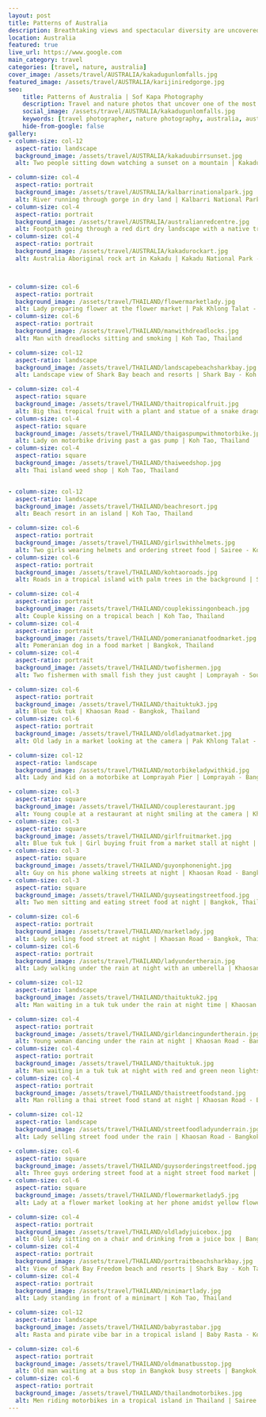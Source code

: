 ```yaml
---
layout: post
title: Patterns of Australia
description: Breathtaking views and spectacular diversity are uncovered with every step on this red dirt country
location: Australia
featured: true
live_url: https://www.google.com
main_category: travel
categories: [travel, nature, australia]
cover_image: /assets/travel/AUSTRALIA/kakadugunlomfalls.jpg
featured_image: /assets/travel/AUSTRALIA/karijiniredgorge.jpg
seo:
    title: Patterns of Australia | Sof Kapa Photography
    description: Travel and nature photos that uncover one of the most diverse and vast countries in the world, Australia
    social_image: /assets/travel/AUSTRALIA/kakadugunlomfalls.jpg
    keywords: [travel photographer, nature photography, australia, australian nature]
    hide-from-google: false
gallery:
- column-size: col-12
  aspect-ratio: landscape
  background_image: /assets/travel/AUSTRALIA/kakaduubirrsunset.jpg
  alt: Two people sitting down watching a sunset on a mountain | Kakadu National Park - Northern Territory, Australia

- column-size: col-4
  aspect-ratio: portrait
  background_image: /assets/travel/AUSTRALIA/kalbarrinationalpark.jpg
  alt: River running through gorge in dry land | Kalbarri National Park - Western Australia, Australia
- column-size: col-4
  aspect-ratio: portrait
  background_image: /assets/travel/AUSTRALIA/australianredcentre.jpg
  alt: Footpath going through a red dirt dry landscape with a native tree and grass | Red Centre, Australia
- column-size: col-4
  aspect-ratio: portrait
  background_image: /assets/travel/AUSTRALIA/kakadurockart.jpg
  alt: Australia Aboriginal rock art in Kakadu | Kakadu National Park - Northern Territory, Australia



- column-size: col-6
  aspect-ratio: portrait
  background_image: /assets/travel/THAILAND/flowermarketlady.jpg
  alt: Lady preparing flower at the flower market | Pak Khlong Talat - Bangkok, Thailand
- column-size: col-6
  aspect-ratio: portrait
  background_image: /assets/travel/THAILAND/manwithdreadlocks.jpg
  alt: Man with dreadlocks sitting and smoking | Koh Tao, Thailand

- column-size: col-12
  aspect-ratio: landscape
  background_image: /assets/travel/THAILAND/landscapebeachsharkbay.jpg
  alt: Landscape view of Shark Bay beach and resorts | Shark Bay - Koh Tao, Thailand

- column-size: col-4
  aspect-ratio: square
  background_image: /assets/travel/THAILAND/thaitropicalfruit.jpg
  alt: Big thai tropical fruit with a plant and statue of a snake dragon | Koh Tao, Thailand
- column-size: col-4
  aspect-ratio: square
  background_image: /assets/travel/THAILAND/thaigaspumpwithmotorbike.jpg
  alt: Lady on motorbike driving past a gas pump | Koh Tao, Thailand
- column-size: col-4
  aspect-ratio: square
  background_image: /assets/travel/THAILAND/thaiweedshop.jpg
  alt: Thai island weed shop | Koh Tao, Thailand


- column-size: col-12
  aspect-ratio: landscape
  background_image: /assets/travel/THAILAND/beachresort.jpg
  alt: Beach resort in an island | Koh Tao, Thailand

- column-size: col-6
  aspect-ratio: portrait
  background_image: /assets/travel/THAILAND/girlswithhelmets.jpg
  alt: Two girls wearing helmets and ordering street food | Sairee - Koh Tao, Thailand
- column-size: col-6
  aspect-ratio: portrait
  background_image: /assets/travel/THAILAND/kohtaoroads.jpg
  alt: Roads in a tropical island with palm trees in the background | Sairee - Koh Tao, Thailand

- column-size: col-4
  aspect-ratio: portrait
  background_image: /assets/travel/THAILAND/couplekissingonbeach.jpg
  alt: Couple kissing on a tropical beach | Koh Tao, Thailand
- column-size: col-4
  aspect-ratio: portrait
  background_image: /assets/travel/THAILAND/pomeranianatfoodmarket.jpg
  alt: Pomeranian dog in a food market | Bangkok, Thailand
- column-size: col-4
  aspect-ratio: portrait
  background_image: /assets/travel/THAILAND/twofishermen.jpg
  alt: Two fishermen with small fish they just caught | Lomprayah - South of Thailand

- column-size: col-6
  aspect-ratio: portrait
  background_image: /assets/travel/THAILAND/thaituktuk3.jpg
  alt: Blue tuk tuk | Khaosan Road - Bangkok, Thailand
- column-size: col-6
  aspect-ratio: portrait
  background_image: /assets/travel/THAILAND/oldladyatmarket.jpg
  alt: Old lady in a market looking at the camera | Pak Khlong Talat - Bangkok, Thailand

- column-size: col-12
  aspect-ratio: landscape
  background_image: /assets/travel/THAILAND/motorbikeladywithkid.jpg
  alt: Lady and kid on a motorbike at Lomprayah Pier | Lomprayah - Bangkok, Thailand

- column-size: col-3
  aspect-ratio: square
  background_image: /assets/travel/THAILAND/couplerestaurant.jpg
  alt: Young couple at a restaurant at night smiling at the camera | Khaosan Road - Bangkok, Thailand
- column-size: col-3
  aspect-ratio: square
  background_image: /assets/travel/THAILAND/girlfruitmarket.jpg
  alt: Blue tuk tuk | Girl buying fruit from a market stall at night | Sairee - Koh Tao, Thailand
- column-size: col-3
  aspect-ratio: square
  background_image: /assets/travel/THAILAND/guyonphonenight.jpg
  alt: Guy on his phone walking streets at night | Khaosan Road - Bangkok, Thailand
- column-size: col-3
  aspect-ratio: square
  background_image: /assets/travel/THAILAND/guyseatingstreetfood.jpg
  alt: Two men sitting and eating street food at night | Bangkok, Thailand

- column-size: col-6
  aspect-ratio: portrait
  background_image: /assets/travel/THAILAND/marketlady.jpg
  alt: Lady selling food street at night | Khaosan Road - Bangkok, Thailand
- column-size: col-6
  aspect-ratio: portrait
  background_image: /assets/travel/THAILAND/ladyundertherain.jpg
  alt: Lady walking under the rain at night with an umberella | Khaosan Road - Bangkok, Thailand

- column-size: col-12
  aspect-ratio: landscape
  background_image: /assets/travel/THAILAND/thaituktuk2.jpg
  alt: Man waiting in a tuk tuk under the rain at night time | Khaosan Road - Bangkok, Thailand

- column-size: col-4
  aspect-ratio: portrait
  background_image: /assets/travel/THAILAND/girldancingundertherain.jpg
  alt: Young woman dancing under the rain at night | Khaosan Road - Bangkok, Thailand
- column-size: col-4
  aspect-ratio: portrait
  background_image: /assets/travel/THAILAND/thaituktuk.jpg
  alt: Man waiting in a tuk tuk at night with red and green neon lights lit street | Khaosan Road - Bangkok, Thailand
- column-size: col-4
  aspect-ratio: portrait
  background_image: /assets/travel/THAILAND/thaistreetfoodstand.jpg
  alt: Man rolling a thai street food stand at night | Khaosan Road - Bangkok, Thailand

- column-size: col-12
  aspect-ratio: landscape
  background_image: /assets/travel/THAILAND/streetfoodladyunderrain.jpg
  alt: Lady selling street food under the rain | Khaosan Road - Bangkok, Thailand

- column-size: col-6
  aspect-ratio: square
  background_image: /assets/travel/THAILAND/guysorderingstreetfood.jpg
  alt: Three guys ordering street food at a night street food market | Khaosan Road - Bangkok, Thailand
- column-size: col-6
  aspect-ratio: square
  background_image: /assets/travel/THAILAND/flowermarketlady5.jpg
  alt: Lady at a flower market looking at her phone amidst yellow flowers | Pak Khlong Talat - Bangkok, Thailand

- column-size: col-4
  aspect-ratio: portrait
  background_image: /assets/travel/THAILAND/oldladyjuicebox.jpg
  alt: Old lady sitting on a chair and drinking from a juice box | Bangkok, Thailand
- column-size: col-4
  aspect-ratio: portrait
  background_image: /assets/travel/THAILAND/portraitbeachsharkbay.jpg
  alt: View of Shark Bay Freedom beach and resorts | Shark Bay - Koh Tao, Thailand
- column-size: col-4
  aspect-ratio: portrait
  background_image: /assets/travel/THAILAND/minimartlady.jpg
  alt: Lady standing in front of a minimart | Koh Tao, Thailand

- column-size: col-12
  aspect-ratio: landscape
  background_image: /assets/travel/THAILAND/babyrastabar.jpg
  alt: Rasta and pirate vibe bar in a tropical island | Baby Rasta - Koh Tao, Thailand

- column-size: col-6
  aspect-ratio: portrait
  background_image: /assets/travel/THAILAND/oldmanatbusstop.jpg
  alt: Old man waiting at a bus stop in Bangkok busy streets | Bangkok, Thailand
- column-size: col-6
  aspect-ratio: portrait
  background_image: /assets/travel/THAILAND/thailandmotorbikes.jpg
  alt: Men riding motorbikes in a tropical island in Thailand | Sairee - Koh Tao, Thailand
---
```


